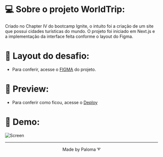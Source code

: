 # 💻 Sobre o projeto WorldTrip:

Criado no Chapter IV do bootcamp Ignite, o intuito foi a criação de um site que possui cidades turísticas do mundo. O projeto foi iniciado em Next.js e a implementação da interface feita conforme o layout do Figma.

# 🎨 Layout do desafio:

- Para conferir, acesse o [FIGMA](<https://www.figma.com/file/PrsADfNTt9PxZWojAnAv1D/Desafio-1-M%C3%B3dulo-4-ReactJS-(Copy)>) do projeto.

# 💯 Preview:

- Para conferir como ficou, acesse o [Deploy](https://worldtrippavila.netlify.app/)

# 🚀 Demo:

<img src="https://github.com/palomavila/worldtrip/blob/main/public/github/screen.gif" title="Screen" />

---

<p align="center">Made by Paloma ➰</p>
